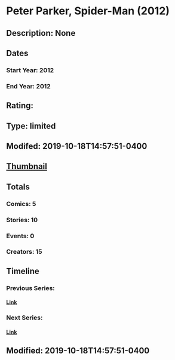 # Peter Parker, Spider-Man (2012)
## Description: None
## Dates
### Start Year: 2012
### End Year: 2012
## Rating: 
## Type: limited
## Modifed: 2019-10-18T14:57:51-0400
## [Thumbnail](http://i.annihil.us/u/prod/marvel/i/mg/b/d0/5bb7c8ad33b40.jpg)
## Totals
### Comics: 5
### Stories: 10
### Events: 0
### Creators: 15
## Timeline
### Previous Series: 
#### [Link]()
### Next Series: 
#### [Link]()
## Modified: 2019-10-18T14:57:51-0400